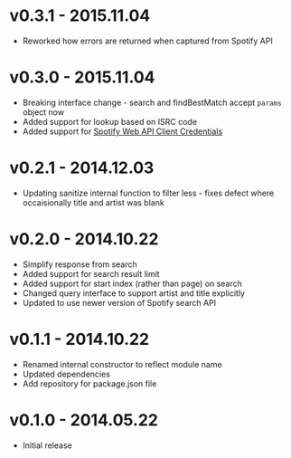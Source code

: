 # v0.3.1 - 2015.11.04

* Reworked how errors are returned when captured from Spotify API

# v0.3.0 - 2015.11.04

* Breaking interface change - search and findBestMatch accept `params` object now
* Added support for lookup based on ISRC code
* Added support for [Spotify Web API Client Credentials ](https://developer.spotify.com/web-api/authorization-guide/#client_credentials_flow)

# v0.2.1 - 2014.12.03

* Updating sanitize internal function to filter less - fixes defect where occaisionally title and artist was blank

# v0.2.0 - 2014.10.22

* Simplify response from search
* Added support for search result limit
* Added support for start index (rather than page) on search
* Changed query interface to support artist and title explicitly
* Updated to use newer version of Spotify search API

# v0.1.1 - 2014.10.22

* Renamed internal constructor to reflect module name
* Updated dependencies
* Add repository for package.json file

# v0.1.0 - 2014.05.22

* Initial release
